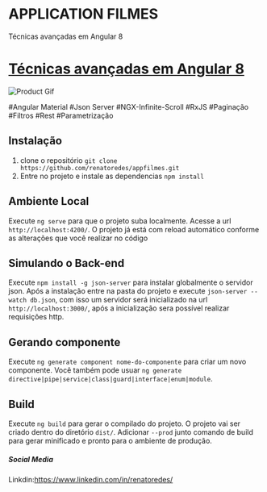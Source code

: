 # APPLICATION FILMES
Técnicas avançadas em Angular 8

# [Técnicas avançadas em Angular 8](https://#/)

![Product Gif](https://media3.giphy.com/media/If1RjmmSHxT9yPI6rU/giphy.gif)

#Angular Material
#Json Server
#NGX-Infinite-Scroll
#RxJS
#Paginação 
#Filtros
#Rest
#Parametrização 

## Instalação

1. clone o repositório `git clone https://github.com/renatoredes/appfilmes.git`
2. Entre no projeto e instale as dependencias `npm install`

## Ambiente Local

Execute `ng serve` para que o projeto suba localmente. Acesse a url `http://localhost:4200/`. O projeto já está com reload automático conforme as alterações que você realizar no código

## Simulando o Back-end

Execute `npm install -g json-server` para instalar globalmente o servidor json. Após a instalação entre na pasta do projeto e execute `json-server --watch db.json`, com isso um servidor será inicializado na url `http://localhost:3000/`, após a inicialização sera possível realizar requisições http.

## Gerando componente

Execute `ng generate component nome-do-componente` para criar um novo componente. Você também pode usuar `ng generate directive|pipe|service|class|guard|interface|enum|module`.

## Build

Execute `ng build` para gerar o compilado do projeto. O projeto vai ser criado dentro do diretório `dist/`. Adicionar `--prod` junto comando de build para gerar minificado e pronto para o ambiente de produção.

##### Social Media
Linkdin:<https://www.linkedin.com/in/renatoredes/> 
